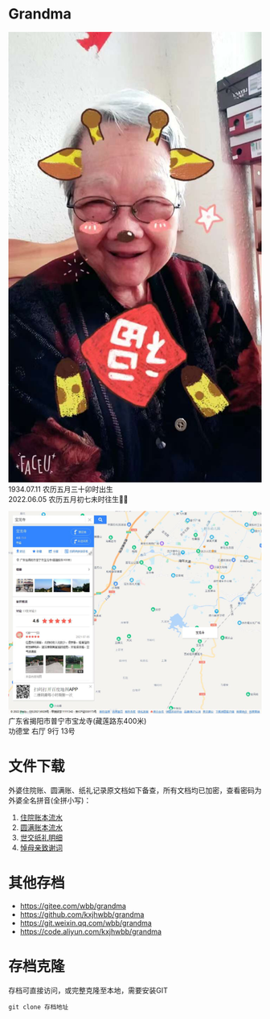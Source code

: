 # Grandma
![图片](img2.jpg)  
1934.07.11 农历五月三十卯时出生  
2022.06.05 农历五月初七未时往生🙏🏻  

![宝龙寺](img3.jpg)
广东省揭阳市普宁市宝龙寺(藏莲路东400米)  
功德堂 右厅 9行 13号

# 文件下载
外婆住院账、圆满账、纸礼记录原文档如下备查，所有文档均已加密，查看密码为外婆全名拼音(全拼小写)：  
1. [住院账本流水](外婆住院-流水-20220619.xls)  
2. [圆满账本流水](人生圆满-流水-20220619.xls)  
3. [世交纸礼明细](人生圆满(儿女+儿女亲朋+世交纸礼明细).xlsx)  
4. [悼母亲致谢词](悼母亲致谢词.docx)  
  

# 其他存档  
- https://gitee.com/wbb/grandma  
- https://github.com/kxjhwbb/grandma  
- https://git.weixin.qq.com/wbb/grandma  
- https://code.aliyun.com/kxjhwbb/grandma  

# 存档克隆
存档可直接访问，或完整克隆至本地，需要安装GIT
```
git clone 存档地址
```
